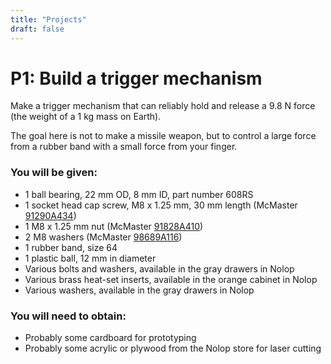 ```yaml
---
title: "Projects"
draft: false
---
```

<!--

--------------------------------------------------------- HEY, YOU FOUND THE OLD PROJECT DESCRIPTIONS FROM 2020! THESE ARE NOT THE SAME AS WHAT WE WILL DO IN 2022! We might repeat a couple, but don't rely on that for any major life decisions. ---------------------------------------------------------

# P6: New world, new problems

The requirements for prosperous life on our planet have changed with the arrival of COVID-19\. One of our responsibilities as engineers is to identify and explore emergent problem spaces. With COVID-19, some of the new problems are obvious-- we need more masks that can filter out virus particles and ventilators that can help the sick breathe. Some of the new problems are less obvious, relating to longer term changes to our behavior as a society. For example, shared transportation (cars, buses, trains) may change dramatically.

Design a mechanical or electro-mechanical system with the following characteristics:

1.  it addresses a new problem brought on by COVID-19, and
2.  it can plausibly be fabricated and sold in the likely economic climate.

Instead of our usual process of prototyping and iterative fabrication, we'll have slightly different milestones; the deadlines are listed at the bottom.

For the first stage, you should generate no fewer than 20 ideas. "What, 20 ideas! That's madness!" you yell at the ceiling. But no, it is important. When you generate surplus ideas, you force yourselves to go beyond your initial conception of the problem space. Some of the ideas will be useless, but a useless idea can often lead the way to a fruitful one. Please post your list of 20 ideas as a numbered list on the [#inventive-design](https://nolop.slack.com/app_redirect?channel=inventive-design) Slack channel. Each idea should have as short a description as possible while still being comprehensible. Once the ideas are posted, please give 6 of your peers feedback in the comments.

For the second stage, narrow down to one idea that you would like to pursue. You do not have to post anything or notify anyone about your selection, but you should really decide, or you won't have time for the next stage.

For the third stage, post on the [#inventive-design](https://nolop.slack.com/app_redirect?channel=inventive-design) Slack channel a list of 3-5 design requirements for your device. They should generally be quantifiable metrics, though normative characteristics (like, "the machine should be bright colored") are okay for non-quantifiable features. Let me add that this might _seem_ like a bunch of malarkey, it is repeatedly the case that omitted or erroneous design requirements are the eternal nemesis of new designs. Like, that's nice that you want to make a mask to filter out viruses-- how fine does your filter need to be so you're not just trying to stop water with a net? There can be no magic solutions here.

The fourth stage is conventional: make a CAD model and post it to the [#inventive-design](https://nolop.slack.com/app_redirect?channel=inventive-design) Slack channel. Once the ideas are posted, please give 6 of your peers feedback in the comments.

The last stage is mostly conventional: revise your CAD model, repost, and please give feedback to your peers. As part of your final design, please estimate the cost of fabrication of your device.

### Milestones

P6 twenty ideas: Tuesday, April 7, by noon.

P6 one idea: Thursday, April 9, by noon.

P6 requirements: Tuesday, April 14, by noon.

P6 design review: Thursday, April 16, by noon.

P6 final design: Thursday, April 23, by noon.

# P5: Element of a 22-piece kinetic art installation

Build a 11" x 16" panel that has the following characteristics:

1.  it is largely translucent,
2.  it has a timing sprocket in the lower left corner that, when slowly rotated with a torque of less than 10 oz-in, makes its appearance change through purely mechanical means,
3.  it has no words, logos, or other explicit messages, and
4.  it is generally respectful of the workspace around it, i.e. no irritating bells or oozing liquids.

The panels, if you assent, will be installed in the 11" x 16" panes of the windows of the Nolop red zone that face the SEC patio. Each panel will be driven by a stepper motor. The motors will slowly rotate, turning on at dusk and turning off at midnight. Passersby will be entranced by the luminous wonder you have created.

### You will be given:

*   1 GT2 timing belt pulley with a 5 mm bore
*   [1 flange coupler with a 5 mm bore](https://www.amazon.com/Coupling-Support-Hardness-Fittings-Connector/dp/B07L1FMBBC/)
*   as much 5 mm stainless steel rod as you need, within reason

The exact dimensions and more subtle mechanical details will be more thoroughly specified by Tuesday, March 10.

P5 design review: Tuesday, March 10, at the start of class.

P5 proto: Tuesday, March 24, at the start of class.

P5 final: Tuesday, March 31, at the start of class.

# P4: Gravity-powered record player

With your partner, build a gravity-powered record player. It should be able to play a 7" diameter record for 4.5 minutes at 45 RPM. If you decide you need a horn to amplify the sound, **do not 3D print one**. Instead, use folded sheet metal, cardboard, or the like. You might make a trigger mechanism that would start the record playing.

### You will be given:

*   1 vinyl record
*   4 or 5 steel needles
*   As many bricks as you request, within reason

P4 design calculations: Thursday, February 13, at the start of class.

P4 design review: Tuesday, February 18, at the start of class.

P4 proto: Tuesday, February 25, at the start of class. The record should spin under gravity power by this date.

P4 final: Tuesday, March 3, at the start of class.

# P3: Folded mask or costume

Make a 3D folded mask or costume. It need not be laser-cut, but you must make a CAD model that shows the mask or costume in its folded and unfolded states. It should not be traced from an existing design of picture (unless you also drew the picture). It can cover just your face, or your whole head, but it should be 3 dimensional. It can be made of anything that folds: chipboard, thick paper, thin sheet metal, or anything else you can get. Ancillary decorations, like mustaches, are okay, but the core of the mask should be folded. It should be secured to your head somehow, so you can actually wear it.

One more requirement: **You must make (and retain or document) three prototypes.**

You will be given: nothing, but if you want thin aluminum sheet, we can get it by Friday.

Project due: Tuesday, February 11, at the start of class. Please email me a screenshot of your CAD model in folded and unfolded states by that time.

# P2: Hidden mechanism box for kids

Make a mechanism in a box that connects two opposing rods and survives exploration by kids. It should have the properties listed below.

*   When you push rod A into the box, rod B moves into the box in a symmetrical fashion. When you pull A out, B emerges too.
*   Rods A and B cannot be removed
*   The top and sides of the box are opaque, hiding the mechanism. The top should not have fasteners if those fasteners would reveal the nature of the mechanism.
*   The bottom is transparent, or in some way reveals the nature of the mechanism.
*   The mechanism should be durable when exposed to kids.
*   The mechanism should have a satisfying feel-- this might mean detents, no rattling, or smooth motion, but it depends on the mechanism.

You will be given: 2 maple dowels, 3/8" in diameter and 8" long.

Prototype due: Tuesday, January 28, at the start of class. The prototype should test the mechanism, but need not be sealed up.

Project due: Tuesday, February 4, at the start of class.
-->

# P1: Build a trigger mechanism

Make a trigger mechanism that can reliably hold and release a 9.8 N force (the weight of a 1 kg mass on Earth).

The goal here is not to make a missile weapon, but to control a large force from a rubber band with a small force from your finger.

### You will be given:

*  1 ball bearing, 22 mm OD, 8 mm ID, part number 608RS
*  1 socket head cap screw, M8 x 1.25 mm, 30 mm length (McMaster [91290A434](https://www.mcmaster.com/91290A434/))
*  1 M8 x 1.25 mm nut (McMaster [91828A410](https://www.mcmaster.com/91828A410/))
*  2 M8 washers (McMaster [98689A116](https://www.mcmaster.com/98689A116/))
*  1 rubber band, size 64
*  1 plastic ball, 12 mm in diameter
*  Various bolts and washers, available in the gray drawers in Nolop
*  Various brass heat-set inserts, available in the orange cabinet in Nolop
*  Various washers, available in the gray drawers in Nolop

### You will need to obtain:

*  Probably some cardboard for prototyping
*  Probably some acrylic or plywood from the Nolop store for laser cutting

